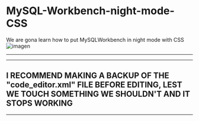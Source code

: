 # MySQL-Workbench-night-mode-CSS
We are gona learn how to put MySQLWorkbench in night mode with CSS
![imagen](https://user-images.githubusercontent.com/92693005/223270313-0b906593-b23a-4a46-addc-cea7ac30015f.png)

----------------------------------------------------------------------------------------------------------------------------------------------------------------
----------------------------------------------------------------------------------------------------------------------------------------------------------------
I RECOMMEND MAKING A BACKUP OF THE "code_editor.xml" FILE BEFORE EDITING, LEST WE TOUCH SOMETHING WE SHOULDN'T AND IT STOPS WORKING
----------------------------------------------------------------------------------------------------------------------------------------------------------------
----------------------------------------------------------------------------------------------------------------------------------------------------------------
